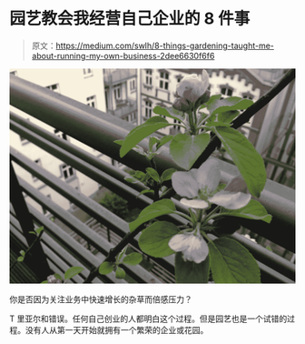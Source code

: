 # 园艺教会我经营自己企业的 8 件事

> 原文：<https://medium.com/swlh/8-things-gardening-taught-me-about-running-my-own-business-2dee6630f6f6>

![](img/ce5109d9f8a2f6d2b171efd8d7c317e2.png)

你是否因为关注业务中快速增长的杂草而倍感压力？

T 里亚尔和错误。任何自己创业的人都明白这个过程。但是园艺也是一个试错的过程。没有人从第一天开始就拥有一个繁荣的企业或花园。